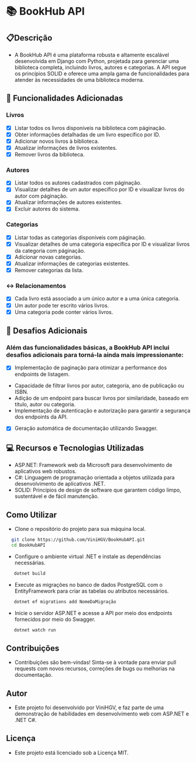 # 📚 BookHub API

## 📋Descrição

- A BookHub API é uma plataforma robusta e altamente escalável desenvolvida em Django com Python, projetada para gerenciar uma biblioteca completa, incluindo livros, autores e categorias. A API segue os princípios SOLID e oferece uma ampla gama de funcionalidades para atender às necessidades de uma biblioteca moderna.

## 🚀 Funcionalidades Adicionadas

### Livros

- [x] Listar todos os livros disponíveis na biblioteca com páginação.
- [x] Obter informações detalhadas de um livro específico por ID.
- [x] Adicionar novos livros à biblioteca.
- [x] Atualizar informações de livros existentes.
- [x] Remover livros da biblioteca.

### Autores

- [x] Listar todos os autores cadastrados com páginação.
- [x] Visualizar detalhes de um autor específico por ID e visualizar livros do autor com páginação.
- [x] Atualizar informações de autores existentes.
- [x] Excluir autores do sistema.

### Categorias

- [x] Listar todas as categorias disponíveis com páginação.
- [x] Visualizar detalhes de uma categoria específica por ID e visualizar livros da categoria com páginação.
- [x] Adicionar novas categorias.
- [x] Atualizar informações de categorias existentes.
- [x] Remover categorias da lista.

### ↔ Relacionamentos

- [x] Cada livro está associado a um único autor e a uma única categoria.
- [x] Um autor pode ter escrito vários livros.
- [x] Uma categoria pode conter vários livros.

## 🎲 Desafios Adicionais

### Além das funcionalidades básicas, a BookHub API inclui desafios adicionais para torná-la ainda mais impressionante:

- [x] Implementação de paginação para otimizar a performance dos endpoints de listagem.
- Capacidade de filtrar livros por autor, categoria, ano de publicação ou ISBN.
- Adição de um endpoint para buscar livros por similaridade, baseado em título, autor ou categoria.
- Implementação de autenticação e autorização para garantir a segurança dos endpoints da API.
- [x] Geração automática de documentação utilizando Swagger.

## 💻 Recursos e Tecnologias Utilizadas

- ASP.NET: Framework web da Microsoft para desenvolvimento de aplicativos web robustos.
- C#: Linguagem de programação orientada a objetos utilizada para desenvolvimento de aplicativos .NET.
- SOLID: Princípios de design de software que garantem código limpo, sustentável e de fácil manutenção.

## Como Utilizar

- Clone o repositório do projeto para sua máquina local.

```bash
  git clone https://github.com/ViniHGV/BookHubAPI.git
  cd BookHubAPI
```

- Configure o ambiente virtual .NET e instale as dependências necessárias.

```bash
   dotnet build
```

- Execute as migrações no banco de dados PostgreSQL com o EntityFramework para criar as tabelas ou atributos necessários.

```bash
   dotnet ef migrations add NomeDaMigração
```

- Inicie o servidor ASP.NET e acesse a API por meio dos endpoints fornecidos por meio do Swagger.

```bash
   dotnet watch run
```

## Contribuições

- Contribuições são bem-vindas! Sinta-se à vontade para enviar pull requests com novos recursos, correções de bugs ou melhorias na documentação.

## Autor

- Este projeto foi desenvolvido por ViniHGV, e faz parte de uma demonstração de habilidades em desenvolvimento web com ASP.NET e .NET C#.

## Licença

- Este projeto está licenciado sob a Licença MIT.
